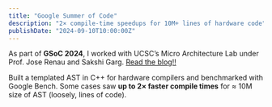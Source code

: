```yaml
---
title: "Google Summer of Code"
description: "2× compile-time speedups for 10M+ lines of hardware code"
publishDate: "2024-09-10T10:00:00Z"
---
```


As part of **GSoC 2024**, I worked with UCSC’s Micro Architecture Lab under Prof. Jose Renau and Sakshi Garg. [Read the blog!!](https://gist.github.com/ujjwal-shekhar/46f872ca5b194a014cc6f16b0825261a)

Built a templated AST in C++ for hardware compilers and benchmarked with Google Bench. Some cases saw **up to 2× faster compile times** for $\approx$ 10M size of AST (loosely, lines of code).
